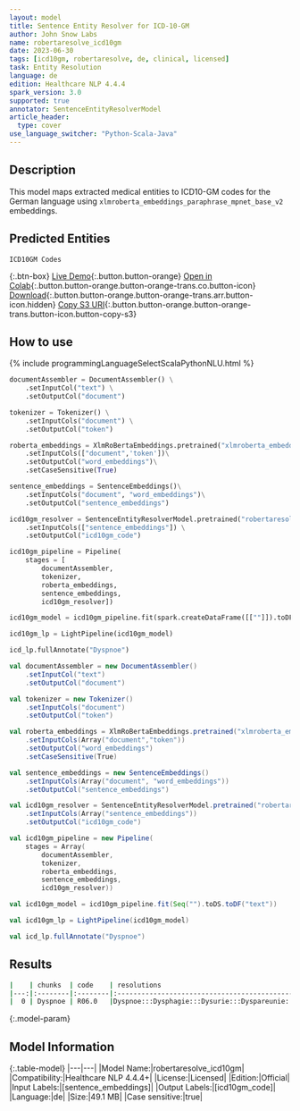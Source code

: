 ```yaml
---
layout: model
title: Sentence Entity Resolver for ICD-10-GM
author: John Snow Labs
name: robertaresolve_icd10gm
date: 2023-06-30
tags: [icd10gm, robertaresolve, de, clinical, licensed]
task: Entity Resolution
language: de
edition: Healthcare NLP 4.4.4
spark_version: 3.0
supported: true
annotator: SentenceEntityResolverModel
article_header:
  type: cover
use_language_switcher: "Python-Scala-Java"
---
```


## Description

This model maps extracted medical entities to ICD10-GM codes for the German language using `xlmroberta_embeddings_paraphrase_mpnet_base_v2` embeddings.

## Predicted Entities

`ICD10GM Codes`

{:.btn-box}
[Live Demo](https://demo.johnsnowlabs.com/healthcare/ER_ICD10_GM_DE/){:.button.button-orange}
[Open in Colab](https://colab.research.google.com/github/JohnSnowLabs/spark-nlp-workshop/blob/master/tutorials/streamlit_notebooks/healthcare/ER_ICD10_GM_DE.ipynb){:.button.button-orange.button-orange-trans.co.button-icon}
[Download](https://s3.amazonaws.com/auxdata.johnsnowlabs.com/clinical/models/robertaresolve_icd10gm_de_4.4.4_3.0_1688102195448.zip){:.button.button-orange.button-orange-trans.arr.button-icon.hidden}
[Copy S3 URI](s3://auxdata.johnsnowlabs.com/clinical/models/robertaresolve_icd10gm_de_4.4.4_3.0_1688102195448.zip){:.button.button-orange.button-orange-trans.button-icon.button-copy-s3}

## How to use



<div class="tabs-box" markdown="1">
{% include programmingLanguageSelectScalaPythonNLU.html %}
  
```python
documentAssembler = DocumentAssembler() \
    .setInputCol("text") \
    .setOutputCol("document")

tokenizer = Tokenizer() \
    .setInputCols("document") \
    .setOutputCol("token")

roberta_embeddings = XlmRoBertaEmbeddings.pretrained("xlmroberta_embeddings_paraphrase_mpnet_base_v2", "xx")\
    .setInputCols(["document",'token'])\
    .setOutputCol("word_embeddings")\
    .setCaseSensitive(True)

sentence_embeddings = SentenceEmbeddings()\
    .setInputCols("document", "word_embeddings")\
    .setOutputCol("sentence_embeddings")

icd10gm_resolver = SentenceEntityResolverModel.pretrained("robertaresolve_icd10gm", "de", "clinical/models") \
    .setInputCols(["sentence_embeddings"]) \
    .setOutputCol("icd10gm_code")

icd10gm_pipeline = Pipeline(
    stages = [
        documentAssembler,
        tokenizer,
        roberta_embeddings,
        sentence_embeddings,
        icd10gm_resolver])

icd10gm_model = icd10gm_pipeline.fit(spark.createDataFrame([[""]]).toDF("text"))

icd10gm_lp = LightPipeline(icd10gm_model)

icd_lp.fullAnnotate("Dyspnoe")
```
```scala
val documentAssembler = new DocumentAssembler()
    .setInputCol("text")
    .setOutputCol("document")

val tokenizer = new Tokenizer()
    .setInputCols("document")
    .setOutputCol("token")

val roberta_embeddings = XlmRoBertaEmbeddings.pretrained("xlmroberta_embeddings_paraphrase_mpnet_base_v2", "xx")
    .setInputCols(Array("document","token"))
    .setOutputCol("word_embeddings")
    .setCaseSensitive(True)

val sentence_embeddings = new SentenceEmbeddings()
    .setInputCols(Array("document", "word_embeddings"))
    .setOutputCol("sentence_embeddings")

val icd10gm_resolver = SentenceEntityResolverModel.pretrained("robertaresolve_icd10gm", "de", "clinical/models")
    .setInputCols(Array("sentence_embeddings"))
    .setOutputCol("icd10gm_code")

val icd10gm_pipeline = new Pipeline(
    stages = Array(
        documentAssembler,
        tokenizer,
        roberta_embeddings,
        sentence_embeddings,
        icd10gm_resolver))

val icd10gm_model = icd10gm_pipeline.fit(Seq("").toDS.toDF("text"))

val icd10gm_lp = LightPipeline(icd10gm_model)

val icd_lp.fullAnnotate("Dyspnoe")
```
</div>

## Results

```bash
|    | chunks  | code    | resolutions                                                            | all_codes                                       | all_distances                                             |
|---:|:--------|:--------|:----------------------------------------------------------------------:|------------------------------------------------:|:----------------------------------------------------------|
|  0 | Dyspnoe | R06.0   |Dyspnoe:::Dysphagie:::Dysurie:::Dyspareunie:::Dysthymia:::Dystonie:::...| R06.0:::R13:::R30.0:::N94.1:::F34.1:::G24:::... | 0.0000:::1.0966:::1.1766:::1.2127:::1.2228:::1.3126:::... |
```

{:.model-param}
## Model Information

{:.table-model}
|---|---|
|Model Name:|robertaresolve_icd10gm|
|Compatibility:|Healthcare NLP 4.4.4+|
|License:|Licensed|
|Edition:|Official|
|Input Labels:|[sentence_embeddings]|
|Output Labels:|[icd10gm_code]|
|Language:|de|
|Size:|49.1 MB|
|Case sensitive:|true|
